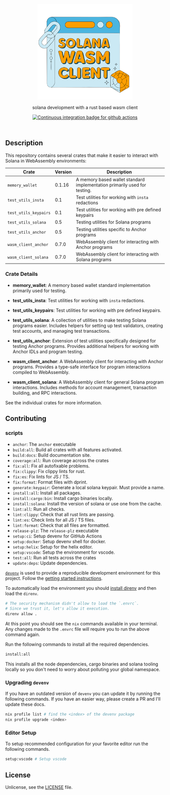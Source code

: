 <p align="center">
  <a href="#">
    <img width="300" height="300" src="./setup/assets/logo.svg"  />
  </a>
</p>

<p align="center">
  solana development with a rust based wasm client
</p>

<p align="center">
  <a href="https://github.com/ifiokjr/wasm_solana/actions?query=workflow:ci">
    <img src="https://github.com/ifiokjr/wasm_solana/workflows/ci/badge.svg" alt="Continuous integration badge for github actions" title="CI Badge" />
  </a>
</p>

<br />

## Description

This repository contains several crates that make it easier to interact with Solana in WebAssembly environments:

| Crate                 | Version | Description                                                               |
| --------------------- | ------- | ------------------------------------------------------------------------- |
| `memory_wallet`       | 0.1.16  | A memory based wallet standard implementation primarily used for testing. |
| `test_utils_insta`    | 0.1     | Test utilities for working with `insta` redactions                        |
| `test_utils_keypairs` | 0.1     | Test utilities for working with pre defined keypairs                      |
| `test_utils_solana`   | 0.5     | Testing utilities for Solana programs                                     |
| `test_utils_anchor`   | 0.5     | Testing utilities specific to Anchor programs                             |
| `wasm_client_anchor`  | 0.7.0   | WebAssembly client for interacting with Anchor programs                   |
| `wasm_client_solana`  | 0.7.0   | WebAssembly client for interacting with Solana programs                   |

### Crate Details

- **memory_wallet**: A memory based wallet standard implementation primarily used for testing.

- **test_utils_insta**: Test utilities for working with `insta` redactions.

- **test_utils_keypairs**: Test utilities for working with pre defined keypairs.

- **test_utils_solana**: A collection of utilities to make testing Solana programs easier. Includes helpers for setting up test validators, creating test accounts, and managing test transactions.

- **test_utils_anchor**: Extension of test utilities specifically designed for testing Anchor programs. Provides additional helpers for working with Anchor IDLs and program testing.

- **wasm_client_anchor**: A WebAssembly client for interacting with Anchor programs. Provides a type-safe interface for program interactions compiled to WebAssembly.

- **wasm_client_solana**: A WebAssembly client for general Solana program interactions. Includes methods for account management, transaction building, and RPC interactions.

See the individual crates for more information.

## Contributing

### scripts

- `anchor`: The `anchor` executable
- `build:all`: Build all crates with all features activated.
- `build:docs`: Build documentation site.
- `coverage:all`: Run coverage across the crates
- `fix:all`: Fix all autofixable problems.
- `fix:clippy`: Fix clippy lints for rust.
- `fix:es`: Fix lints for JS / TS.
- `fix:format`: Format files with dprint.
- `generate:keypair`: Generate a local solana keypair. Must provide a name.
- `install:all`: Install all packages.
- `install:cargo:bin`: Install cargo binaries locally.
- `install:solana`: Install the version of solana or use one from the cache.
- `lint:all`: Run all checks.
- `lint:clippy`: Check that all rust lints are passing.
- `lint:es`: Check lints for all JS / TS files.
- `lint:format`: Check that all files are formatted.
- `release-plz`: The `release-plz` executable
- `setup:ci`: Setup devenv for GitHub Actions
- `setup:docker`: Setup devenv shell for docker.
- `setup:helix`: Setup for the helix editor.
- `setup:vscode`: Setup the environment for vscode.
- `test:all`: Run all tests across the crates
- `update:deps`: Update dependencies.

[`devenv`](https://devenv.sh/) is used to provide a reproducible development environment for this project. Follow the [getting started instructions](https://devenv.sh/getting-started/).

To automatically load the environment you should [install direnv](https://devenv.sh/automatic-shell-activation/) and then load the `direnv`.

```bash
# The security mechanism didn't allow to load the `.envrc`.
# Since we trust it, let's allow it execution.
direnv allow .
```

At this point you should see the `nix` commands available in your terminal. Any changes made to the `.envrc` file will require you to run the above command again.

Run the following commands to install all the required dependencies.

```bash
install:all
```

This installs all the node dependencies, cargo binaries and solana tooling locally so you don't need to worry about polluting your global namespace.

### Upgrading `devenv`

If you have an outdated version of `devenv` you can update it by running the following commands. If you have an easier way, please create a PR and I'll update these docs.

```bash
nix profile list # find the <index> of the devenv package
nix profile upgrade <index>
```

### Editor Setup

To setup recommended configuration for your favorite editor run the following commands.

```bash
setup:vscode # Setup vscode
```

## License

Unlicense, see the [LICENSE](./license) file.
